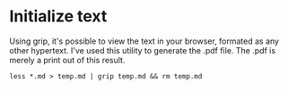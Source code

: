# Initialize text

Using grip, it's possible to  view the text in your browser,
formated as any  other hypertext. I've used  this utility to
generate the  .pdf file. The .pdf  is merely a print  out of
this result.

```
less *.md > temp.md | grip temp.md && rm temp.md

```





